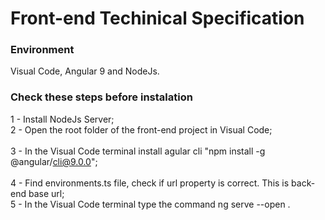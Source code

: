 # Front-end Techinical Specification 

### Environment 
Visual Code, Angular 9 and NodeJs.

### Check these steps before instalation
1 - Install NodeJs Server;</br>
2 - Open the root folder of the front-end project in Visual Code; </br>  
3 - In the Visual Code terminal install agular cli "npm install -g @angular/cli@9.0.0"; </br>  
4 - Find environments.ts file, check if url property is correct. This is back-end base url; </br> 
5 - In the Visual Code terminal type the command ng serve --open .

